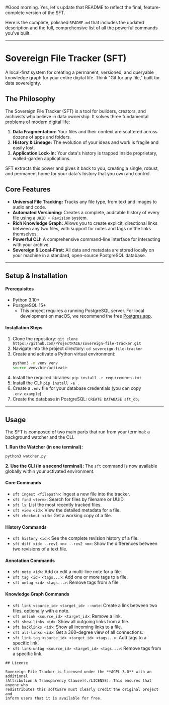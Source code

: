 #Good morning. Yes, let's update that README to reflect the final, feature-complete version of the SFT.

Here is the complete, polished `README.md` that includes the updated description and the full, comprehensive list of all the powerful commands you've built.

-----

# Sovereign File Tracker (SFT)

A local-first system for creating a permanent, versioned, and queryable knowledge graph for your entire digital life. Think "Git for any file," built for data sovereignty.

## The Philosophy

The Sovereign File Tracker (SFT) is a tool for builders, creators, and archivists who believe in data ownership. It solves three fundamental problems of modern digital life:

1.  **Data Fragmentation:** Your files and their context are scattered across dozens of apps and folders.
2.  **History & Lineage:** The evolution of your ideas and work is fragile and easily lost.
3.  **Application Lock-In:** Your data's history is trapped inside proprietary, walled-garden applications.

SFT extracts this power and gives it back to you, creating a single, robust, and permanent home for your data's history that you own and control.

## Core Features

  * **Universal File Tracking:** Tracks any file type, from text and images to audio and code.
  * **Automated Versioning:** Creates a complete, auditable history of every file using a `UUID + Revision` system.
  * **Rich Knowledge Graph:** Allows you to create explicit, directional links between any two files, with support for notes and tags on the links themselves.
  * **Powerful CLI:** A comprehensive command-line interface for interacting with your archive.
  * **Sovereign & Local-First:** All data and metadata are stored locally on your machine in a standard, open-source PostgreSQL database.

-----

## Setup & Installation

#### Prerequisites

  * Python 3.10+
  * PostgreSQL 15+
      * This project requires a running PostgreSQL server. For local development on macOS, we recommend the free [Postgres.app](https://postgresapp.com/).

#### Installation Steps

1.  Clone the repository: `git clone https://github.com/ProjectPAIE/sovereign-file-tracker.git`
2.  Navigate into the project directory: `cd sovereign-file-tracker`
3.  Create and activate a Python virtual environment:
    ```bash
    python3 -m venv venv
    source venv/bin/activate
    ```
4.  Install the required libraries: `pip install -r requirements.txt`
5.  Install the CLI: `pip install -e .`
6.  Create a `.env` file for your database credentials (you can copy `.env.example`).
7.  Create the database in PostgreSQL: `CREATE DATABASE sft_db;`

-----

## Usage

The SFT is composed of two main parts that run from your terminal: a background watcher and the CLI.

**1. Run the Watcher (in one terminal):**

```bash
python3 watcher.py
```

**2. Use the CLI (in a second terminal):**
The `sft` command is now available globally within your activated environment.

#### Core Commands

  * `sft ingest <filepath>`: Ingest a new file into the tracker.
  * `sft find <term>`: Search for files by filename or UUID.
  * `sft ls`: List the most recently tracked files.
  * `sft view <id>`: View the detailed metadata for a file.
  * `sft checkout <id>`: Get a working copy of a file.

#### History Commands

  * `sft history <id>`: See the complete revision history of a file.
  * `sft diff <id> --rev1 <n> --rev2 <m>`: Show the differences between two revisions of a text file.

#### Annotation Commands

  * `sft note <id>`: Add or edit a multi-line note for a file.
  * `sft tag <id> <tags...>`: Add one or more tags to a file.
  * `sft untag <id> <tags...>`: Remove tags from a file.

#### Knowledge Graph Commands

  * `sft link <source_id> <target_id> --note`: Create a link between two files, optionally with a note.
  * `sft unlink <source_id> <target_id>`: Remove a link.
  * `sft show-links <id>`: Show all outgoing links from a file.
  * `sft backlinks <id>`: Show all incoming links to a file.
  * `sft all-links <id>`: Get a 360-degree view of all connections.
  * `sft link-tag <source_id> <target_id> <tags...>`: Add tags to a specific link.
  * `sft link-untag <source_id> <target_id> <tags...>`: Remove tags from a specific link.


```
## License

Sovereign File Tracker is licensed under the **AGPL-3.0** with an additional
[Attribution & Transparency Clause](./LICENSE). This ensures that anyone who
redistributes this software must clearly credit the original project and
inform users that it is available for free.
